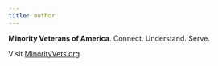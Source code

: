 ```yaml
---
title: author
---
```


**Minority Veterans of America**. Connect. Understand. Serve.

Visit [MinorityVets.org](http://www.minorityvets.org)
